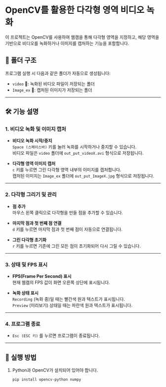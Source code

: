 # OpenCV를 활용한 다각형 영역 비디오 녹화

이 프로젝트는 OpenCV를 사용하여 웹캠을 통해 다각형 영역을 지정하고, 해당 영역을 기반으로 비디오를 녹화하거나 이미지를 캡처하는 기능을 포함합니다.

## 📂 폴더 구조
프로그램 실행 시 다음과 같은 폴더가 자동으로 생성됩니다:

- `video` 📁: 녹화된 비디오 파일이 저장되는 폴더  
- `Image_ex` 📁: 캡처된 이미지가 저장되는 폴더  

---

## 🛠️ 기능 설명

### 1. 비디오 녹화 및 이미지 캡처
- **비디오 녹화 시작/중지**  
  `Space (스페이스바)` 키를 눌러 녹화를 시작하거나 중지할 수 있습니다.  
  비디오 파일은 `video` 폴더에 `out_put_videoX.avi` 형식으로 저장됩니다.  

- **다각형 영역 이미지 캡처**  
  `c` 키를 누르면 그린 다각형 영역 내부의 이미지를 캡처합니다.  
  캡처된 이미지는 `Image_ex` 폴더에 `out_put_ImageX.jpg` 형식으로 저장됩니다.  

---

### 2. 다각형 그리기 및 관리
- **점 추가**  
  마우스 왼쪽 클릭으로 다각형을 만들 점을 추가할 수 있습니다.  

- **마지막 점과 첫 번째 점 연결**  
  `d` 키를 누르면 마지막 점과 첫 번째 점이 자동으로 연결됩니다.  

- **그린 다각형 초기화**  
  `r` 키를 누르면 기존에 그린 모든 점이 초기화되어 다시 그릴 수 있습니다.  

---

### 3. 상태 및 FPS 표시
- **FPS(Frame Per Second) 표시**  
  현재 웹캠의 FPS 값이 화면 오른쪽 상단에 표시됩니다.  

- **녹화 상태 표시**  
  `Recording` (녹화 중)일 때는 빨간색 원과 텍스트가 표시됩니다.  
  `Preview` (미리보기) 상태일 때는 파란색 원과 텍스트가 표시됩니다.  

---

### 4. 프로그램 종료
- `Esc (ESC 키)` 를 누르면 프로그램이 종료됩니다.  

---

## 🚀 실행 방법
1. Python과 OpenCV가 설치되어 있어야 합니다.
   ```bash
   pip install opencv-python numpy
